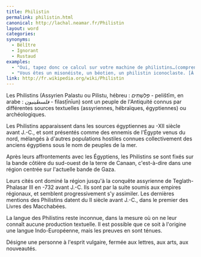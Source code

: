 ```yaml
---
title: Philistin
permalink: philistin.html
canonical: http://lachal.neamar.fr/Philistin
layout: word
categories:
synonyms:
  - Bélître
  - Ignorant
  - Rustaud
examples:
  - "Oui, tapez donc ce calcul sur votre machine de philistins…(comprendre : calculatrice)"
  - "Vous êtes un misonéiste, un béotien, un philistin iconoclaste. [À quelqu'un qui ne veut pas retenir une méthode pratique du prof.]"
link: http://fr.wikipedia.org/wiki/Philistin
---
```


Les Philistins (Assyrien Palastu ou Pilistu, hébreu : *&#1508;&#1456;&#1468;&#1500;&#1460;&#1513;&#1456;&#1473;&#1514;&#1460;&#1468;&#1497;&#1501;* - pelišt&#299;m, en arabe : *&#1601;&#1604;&#1587;&#1591;&#1610;&#1606;&#1610;&#1608;&#1606;* - filas&#7789;&#299;n&#299;un) sont un peuple de l'Antiquité connus par différentes sources textuelles (assyriennes, hébraïques, égyptiennes) ou archéologiques.

Les Philistins apparaissent dans les sources égyptiennes au -XII siècle avant J.-C., et sont présentés comme des ennemis de l'Égypte venus du nord, mélangés à d'autres populations hostiles connues collectivement des anciens égyptiens sous le nom de peuples de la mer.

Après leurs affrontements avec les Égyptiens, les Philistins se sont fixés sur la bande côtière du sud-ouest de la terre de Canaan, c'est-à-dire dans une région centrée sur l'actuelle bande de Gaza.

Leurs cités ont dominé la région jusqu'à la conquête assyrienne de Teglath-Phalasar III en -732 avant J.-C. Ils sont par la suite soumis aux empires régionaux, et semblent progressivement s'y assimiler. Les dernières mentions des Philistins datent du II siècle avant J.-C., dans le premier des Livres des Macchabées.

La langue des Philistins reste inconnue, dans la mesure où on ne leur connaît aucune production textuelle. Il est possible que ce soit à l'origine une langue Indo-Européenne, mais les preuves en sont ténues.

Désigne une personne à l'esprit vulgaire, fermée aux lettres, aux arts, aux nouveautés.

